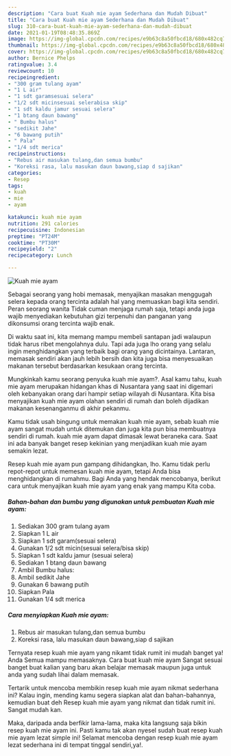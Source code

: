 ```yaml
---
description: "Cara buat Kuah mie ayam Sederhana dan Mudah Dibuat"
title: "Cara buat Kuah mie ayam Sederhana dan Mudah Dibuat"
slug: 310-cara-buat-kuah-mie-ayam-sederhana-dan-mudah-dibuat
date: 2021-01-19T08:48:35.869Z
image: https://img-global.cpcdn.com/recipes/e9b63c8a50fbcd18/680x482cq70/kuah-mie-ayam-foto-resep-utama.jpg
thumbnail: https://img-global.cpcdn.com/recipes/e9b63c8a50fbcd18/680x482cq70/kuah-mie-ayam-foto-resep-utama.jpg
cover: https://img-global.cpcdn.com/recipes/e9b63c8a50fbcd18/680x482cq70/kuah-mie-ayam-foto-resep-utama.jpg
author: Bernice Phelps
ratingvalue: 3.4
reviewcount: 10
recipeingredient:
- "300 gram tulang ayam"
- "1 L air"
- "1 sdt garamsesuai selera"
- "1/2 sdt micinsesuai selerabisa skip"
- "1 sdt kaldu jamur sesuai selera"
- "1 btang daun bawang"
- " Bumbu halus"
- "sedikit Jahe"
- "6 bawang putih"
- " Pala"
- "1/4 sdt merica"
recipeinstructions:
- "Rebus air masukan tulang,dan semua bumbu"
- "Koreksi rasa, lalu masukan daun bawang,siap d sajikan"
categories:
- Resep
tags:
- kuah
- mie
- ayam

katakunci: kuah mie ayam 
nutrition: 291 calories
recipecuisine: Indonesian
preptime: "PT24M"
cooktime: "PT30M"
recipeyield: "2"
recipecategory: Lunch

---
```



![Kuah mie ayam](https://img-global.cpcdn.com/recipes/e9b63c8a50fbcd18/680x482cq70/kuah-mie-ayam-foto-resep-utama.jpg)

Sebagai seorang yang hobi memasak, menyajikan masakan menggugah selera kepada orang tercinta adalah hal yang memuaskan bagi kita sendiri. Peran seorang  wanita Tidak cuman menjaga rumah saja, tetapi anda juga wajib menyediakan kebutuhan gizi terpenuhi dan panganan yang dikonsumsi orang tercinta wajib enak.

Di waktu  saat ini, kita memang mampu membeli santapan jadi walaupun tidak harus ribet mengolahnya dulu. Tapi ada juga lho orang yang selalu ingin menghidangkan yang terbaik bagi orang yang dicintainya. Lantaran, memasak sendiri akan jauh lebih bersih dan kita juga bisa menyesuaikan makanan tersebut berdasarkan kesukaan orang tercinta. 



Mungkinkah kamu seorang penyuka kuah mie ayam?. Asal kamu tahu, kuah mie ayam merupakan hidangan khas di Nusantara yang saat ini digemari oleh kebanyakan orang dari hampir setiap wilayah di Nusantara. Kita bisa menyajikan kuah mie ayam olahan sendiri di rumah dan boleh dijadikan makanan kesenanganmu di akhir pekanmu.

Kamu tidak usah bingung untuk memakan kuah mie ayam, sebab kuah mie ayam sangat mudah untuk ditemukan dan juga kita pun bisa membuatnya sendiri di rumah. kuah mie ayam dapat dimasak lewat beraneka cara. Saat ini ada banyak banget resep kekinian yang menjadikan kuah mie ayam semakin lezat.

Resep kuah mie ayam pun gampang dihidangkan, lho. Kamu tidak perlu repot-repot untuk memesan kuah mie ayam, tetapi Anda bisa menghidangkan di rumahmu. Bagi Anda yang hendak mencobanya, berikut cara untuk menyajikan kuah mie ayam yang enak yang mampu Kita coba.

<!--inarticleads1-->

##### Bahan-bahan dan bumbu yang digunakan untuk pembuatan Kuah mie ayam:

1. Sediakan 300 gram tulang ayam
1. Siapkan 1 L air
1. Siapkan 1 sdt garam(sesuai selera)
1. Gunakan 1/2 sdt micin(sesuai selera/bisa skip)
1. Siapkan 1 sdt kaldu jamur (sesuai selera)
1. Sediakan 1 btang daun bawang
1. Ambil  Bumbu halus:
1. Ambil sedikit Jahe
1. Gunakan 6 bawang putih
1. Siapkan  Pala
1. Gunakan 1/4 sdt merica




<!--inarticleads2-->

##### Cara menyiapkan Kuah mie ayam:

1. Rebus air masukan tulang,dan semua bumbu
1. Koreksi rasa, lalu masukan daun bawang,siap d sajikan




Ternyata resep kuah mie ayam yang nikamt tidak rumit ini mudah banget ya! Anda Semua mampu memasaknya. Cara buat kuah mie ayam Sangat sesuai banget buat kalian yang baru akan belajar memasak maupun juga untuk anda yang sudah lihai dalam memasak.

Tertarik untuk mencoba membikin resep kuah mie ayam nikmat sederhana ini? Kalau ingin, mending kamu segera siapkan alat dan bahan-bahannya, kemudian buat deh Resep kuah mie ayam yang nikmat dan tidak rumit ini. Sangat mudah kan. 

Maka, daripada anda berfikir lama-lama, maka kita langsung saja bikin resep kuah mie ayam ini. Pasti kamu tak akan nyesel sudah buat resep kuah mie ayam lezat simple ini! Selamat mencoba dengan resep kuah mie ayam lezat sederhana ini di tempat tinggal sendiri,ya!.

